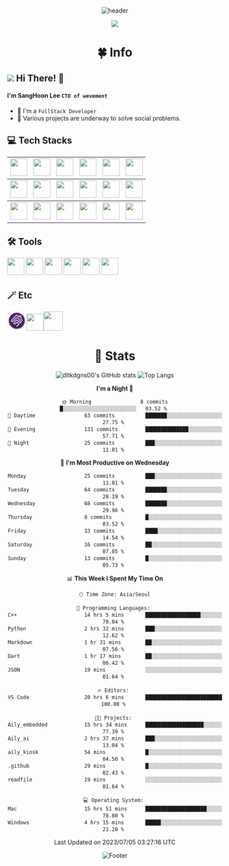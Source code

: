 <div align=center>

![header](https://capsule-render.vercel.app/api?type=waving&color=3E70F5&height=240&section=header&text=Sang%20Hoon%20&fontSize=90&fontColor=FFFFFF&animation=twinkling)
<br>

<img src="https://user-images.githubusercontent.com/101442533/231036848-470297bf-1b0e-4e40-8609-07258c06c3d0.png"/>
</div>

<div align=center>
<h1>🍀 Info</h1>
</div>

## <img src="https://user-images.githubusercontent.com/101442533/231038932-21b237e3-0b88-4d32-9226-e9f6a78a9fab.png" style="height:30px"> Hi There! 👋
#### I'm SangHoon Lee `CTO of wevement`
- 👾 I'm a `FullStack Developer`
- 🔭 Various projects are underway to solve social problems.


## 💻 Tech Stacks
<table>
<tr>
<th>
<img src="https://cdn.svgporn.com/logos/dart.svg" height=40px width=40px/>
</th>
<th>
<img src="https://cdn.svgporn.com/logos/kotlin-icon.svg" height=40px width=40px/>
</th>
<th>
<img src="https://cdn.svgporn.com/logos/swift.svg" height=40px width=40px/>
</th>
<th>
<img src="https://cdn.svgporn.com/logos/html-5.svg" height=40px width=40px/>
</th>
<th>
<img src="https://cdn.svgporn.com/logos/javascript.svg" height=40px width=40px/>
</th>
<th>
<img src="https://cdn.svgporn.com/logos/java.svg" height=40px width=40px/>
</th>
</tr>
<tr>
<th>
<img src="https://cdn.svgporn.com/logos/flutter.svg" height=40px width=40px/>
</th>
<th>
<img src="https://cdn.svgporn.com/logos/android-icon.svg" height=40px width=40px/>
</th>
<th>
<img src="https://cdn.svgporn.com/logos/cocoapods.svg" height=40px width=40px/>
</th>
<th>
<img src="https://cdn.svgporn.com/logos/css-3.svg" height=40px width=40px/>
</th>
<th>
<img src="https://cdn.svgporn.com/logos/nodejs-icon.svg" height=40px width=40px/>
</th>
<th>
<img src="https://cdn.svgporn.com/logos/spring-icon.svg" height=40px width=40px/>
</th>
</tr>
<tr>
<th>
<img src="https://cdn.svgporn.com/logos/mysql.svg" height=40px width=40px/>
</th>
<th>
<img src="https://cdn.svgporn.com/logos/mariadb.svg" height=40px width=40px/>
</th>
<th>
<img src="https://cdn.svgporn.com/logos/firebase.svg" height=40px width=40px/>
</th>
<th>
<img src="https://cdn.svgporn.com/logos/apache.svg" height=40px width=40px/>
</th>
<th>
<img src="https://cdn.svgporn.com/logos/nginx.svg" height=40px width=40px/>
</th>
<th>
<img src="https://cdn.svgporn.com/logos/raspberry-pi.svg" height=40px width=40px/>
</th>
</tr>
</table>

## 🛠️ Tools
<img src="https://cdn.svgporn.com/logos/visual-studio-code.svg" height=40px width=40px/> <img src="https://user-images.githubusercontent.com/101442533/231049008-c743ef88-4a2d-408b-81ea-e38f0462bb37.png" height=40px width=40px/> <img src="https://user-images.githubusercontent.com/101442533/231049321-e027567f-ce66-4ec6-8e1d-1f301b13eb56.png" height=40px width=40px/> <img src="https://cdn.svgporn.com/logos/docker-icon.svg" height=40px width=40px/> <img src="https://cdn.svgporn.com/logos/git-icon.svg" height=40px width=40px/> <img src="https://user-images.githubusercontent.com/101442533/231060113-4cf6aad7-4d6e-45d9-ba9d-4d13f634e868.svg" height=40px width=40px/>

## 🪄 Etc
<img src="https://raw.githubusercontent.com/homebridge/branding/master/logos/homebridge-color-round-stylized.png" height=45px width=45px><img src="https://play-lh.googleusercontent.com/zbO2ggF6K2YVII3qOfr0Knj3P0H7OdtTjZAcGBo3kK0vJppGoYsG4TMZINqyPlLa9vI" height=40px width=40px><img src="https://user-images.githubusercontent.com/101442533/232945926-fc03f761-4873-4afd-b411-f58838dd8f02.png" height=45px width=45px>


<div align=center>
<h1>📑 Stats</h1>

![dltkdgns00's GitHub stats](https://github-readme-stats.vercel.app/api?username=dltkdgns00&show_icons=true&theme=swift)
![Top Langs](https://github-readme-stats.vercel.app/api/top-langs/?username=dltkdgns00&layout=compact)

<!--START_SECTION:waka-->
**I'm a Night 🦉** 

```text
🌞 Morning                8 commits           █░░░░░░░░░░░░░░░░░░░░░░░░   03.52 % 
🌆 Daytime                63 commits          ███████░░░░░░░░░░░░░░░░░░   27.75 % 
🌃 Evening                131 commits         ██████████████░░░░░░░░░░░   57.71 % 
🌙 Night                  25 commits          ███░░░░░░░░░░░░░░░░░░░░░░   11.01 % 
```
📅 **I'm Most Productive on Wednesday** 

```text
Monday                   25 commits          ███░░░░░░░░░░░░░░░░░░░░░░   11.01 % 
Tuesday                  64 commits          ███████░░░░░░░░░░░░░░░░░░   28.19 % 
Wednesday                68 commits          ███████░░░░░░░░░░░░░░░░░░   29.96 % 
Thursday                 8 commits           █░░░░░░░░░░░░░░░░░░░░░░░░   03.52 % 
Friday                   33 commits          ████░░░░░░░░░░░░░░░░░░░░░   14.54 % 
Saturday                 16 commits          ██░░░░░░░░░░░░░░░░░░░░░░░   07.05 % 
Sunday                   13 commits          █░░░░░░░░░░░░░░░░░░░░░░░░   05.73 % 
```


📊 **This Week I Spent My Time On** 

```text
🕑︎ Time Zone: Asia/Seoul

💬 Programming Languages: 
C++                      14 hrs 5 mins       ██████████████████░░░░░░░   70.04 % 
Python                   2 hrs 32 mins       ███░░░░░░░░░░░░░░░░░░░░░░   12.62 % 
Markdown                 1 hr 31 mins        ██░░░░░░░░░░░░░░░░░░░░░░░   07.56 % 
Dart                     1 hr 17 mins        ██░░░░░░░░░░░░░░░░░░░░░░░   06.42 % 
JSON                     19 mins             ░░░░░░░░░░░░░░░░░░░░░░░░░   01.64 % 

🔥 Editors: 
VS Code                  20 hrs 6 mins       █████████████████████████   100.00 % 

🐱‍💻 Projects: 
Aily_embedded            15 hrs 34 mins      ███████████████████░░░░░░   77.39 % 
Aily_ai                  2 hrs 37 mins       ███░░░░░░░░░░░░░░░░░░░░░░   13.04 % 
aily_kiosk               54 mins             █░░░░░░░░░░░░░░░░░░░░░░░░   04.50 % 
.github                  29 mins             █░░░░░░░░░░░░░░░░░░░░░░░░   02.43 % 
readfile                 19 mins             ░░░░░░░░░░░░░░░░░░░░░░░░░   01.64 % 

💻 Operating System: 
Mac                      15 hrs 51 mins      ████████████████████░░░░░   78.80 % 
Windows                  4 hrs 15 mins       █████░░░░░░░░░░░░░░░░░░░░   21.20 % 
```


 Last Updated on 2023/07/05 03:27:16 UTC
<!--END_SECTION:waka-->


![Footer](https://capsule-render.vercel.app/api?type=waving&color=3E70F5&height=200&section=footer)


</div>
